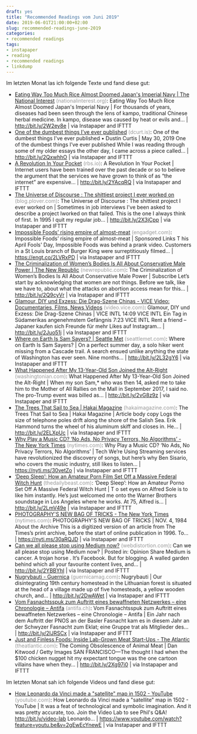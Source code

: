 ```yaml
---
draft: yes
title: "Recommended Readings vom Juni 2019"
date: 2019-06-01T21:00:00+02:00
slug: recommended-readings-june-2019
categories:
- recommended readings
tags:
- instapaper
- reading
- recommended readings
- linkdump
---
```


Im letzten Monat las ich folgende Texte und fand diese gut:

- [Eating Way Too Much Rice Almost Doomed Japan's Imperial Navy | The National Interest](https://nationalinterest.org/blog/buzz/eating-way-too-much-rice-almost-doomed-japans-imperial-navy-59542) <span style="color: #999999;">(nationalinterest.org)</span>: Eating Way Too Much Rice Almost Doomed Japan's Imperial Navy | For thousands of years, diseases had been seen through the lens of kampo, traditional Chinese herbal medicine. In kampo, disease was caused by heat or evils and… | http://bit.ly/2W2ey8e | via Instapaper and IFTTT
- [One of the dumbest things I’ve ever published](https://dcurt.is/a-faulty-opinion) <span style="color: #999999;">(dcurt.is)</span>: One of the dumbest things I've ever published • Dustin Curtis | May 30, 2019 One of the dumbest things I’ve ever published While I was reading through some of my older essays the other day, I came across a piece called… | http://bit.ly/2QxwhhO | via Instapaper and IFTTT
- [A Revolution In Your Pocket](https://rbs.io/2019/05/a-revolution-in-your-pocket/) <span style="color: #999999;">(rbs.io)</span>: A Revolution In Your Pocket | Internet users have been trained over the past decade or so to believe the argument that the services we have grown to think of as “the internet” are expensive… | http://bit.ly/2YAcqRQ | via Instapaper and IFTTT
- [The Universe of Discourse : The shittiest project I ever worked on](https://blog.plover.com/tech/prudential.html) <span style="color: #999999;">(blog.plover.com)</span>: The Universe of Discourse : The shittiest project I ever worked on | Sometimes in job interviews I've been asked to describe a project Iworked on that failed. This is the one I always think of first. In 1995 I quit my regular job… | http://bit.ly/2X3jCpp | via Instapaper and IFTTT
- [Impossible Foods’ rising empire of almost-meat](https://www.engadget.com/2019/05/19/impossible-foods-burger-sausage-empire/) <span style="color: #999999;">(engadget.com)</span>: Impossible Foods’ rising empire of almost-meat | Sponsored Links T his April Fools' Day, Impossible Foods was behind a prank video. Customers in a St Louis branch of Burger King were surreptitiously filmed… | https://engt.co/2LVRxPD | via Instapaper and IFTTT
- [The Criminalization of Women’s Bodies Is All About Conservative Male Power | The New Republic](https://newrepublic.com/article/153942/criminalization-womens-bodies-conservative-male-power) <span style="color: #999999;">(newrepublic.com)</span>: The Criminalization of Women’s Bodies Is All About Conservative Male Power | Subscribe Let’s start by acknowledging that women are not things. Before we talk, like we have to, about what the attacks on abortion access mean for this… | http://bit.ly/2Q9cyVr | via Instapaper and IFTTT
- [Glamour, DIY und Exzess: Die Drag-Szene Chinas - VICE Video: Documentaries, Films, News Videos](https://video.vice.com/de/video/china-thriving-drag-queens-culture/5b084375f1cdb301470397f0) <span style="color: #999999;">(video.vice.com)</span>: Glamour, DIY und Exzess: Die Drag-Szene Chinas | VICE INTL 14:09 VICE INTL Ein Tag in Südamerikas angenehmstem Gefängnis 7:23 VICE INTL Rent a friend – Japaner kaufen sich Freunde für mehr Likes auf Instagram… | http://bit.ly/2Juo51j | via Instapaper and IFTTT
- [Where on Earth Is Sam Sayers? | Seattle Met](https://www.seattlemet.com/articles/2019/4/23/where-on-earth-is-sam-sayers) <span style="color: #999999;">(seattlemet.com)</span>: Where on Earth Is Sam Sayers? | On a perfect summer day, a solo hiker went missing from a Cascade trail. A search ensued unlike anything the state of Washington has ever seen. Nine months… | http://bit.ly/2L32gY6 | via Instapaper and IFTTT
- [What Happened After My 13-Year-Old Son Joined the Alt-Right](https://www.washingtonian.com/2019/05/05/what-happened-after-my-13-year-old-son-joined-the-alt-right/) <span style="color: #999999;">(washingtonian.com)</span>: What Happened After My 13-Year-Old Son Joined the Alt-Right | When my son Sam,* who was then 14, asked me to take him to the Mother of All Rallies on the Mall in September 2017, I said no. The pro-Trump event was billed as… | http://bit.ly/2vG8z9z | via Instapaper and IFTTT
- [The Trees That Sail to Sea | Hakai Magazine](https://www.hakaimagazine.com/features/the-trees-that-sail-to-sea/) <span style="color: #999999;">(hakaimagazine.com)</span>: The Trees That Sail to Sea | Hakai Magazine | Article body copy Logs the size of telephone poles drift along the shore of the Salish Sea. Erik Hammond turns the wheel of his aluminum skiff and closes in. He… | http://bit.ly/2ELXpUc | via Instapaper and IFTTT
- [Why Play a Music CD? ‘No Ads, No Privacy Terrors, No Algorithms’ - The New York Times](https://www.nytimes.com/2019/05/15/technology/personaltech/music-streaming-cd.html) <span style="color: #999999;">(nytimes.com)</span>: Why Play a Music CD? ‘No Ads, No Privacy Terrors, No Algorithms’ | Tech We’re Using Streaming services have revolutionized the discovery of songs, but here’s why Ben Sisario, who covers the music industry, still likes to listen… | https://nyti.ms/30vetZo | via Instapaper and IFTTT
- [‘Deep Sleep’: How an Amateur Porn Film Set Off a Massive Federal Witch Hunt](https://www.thedailybeast.com/deep-sleep-how-an-amateur-porn-film-set-off-a-massive-federal-witch-hunt) <span style="color: #999999;">(thedailybeast.com)</span>: ‘Deep Sleep’: How an Amateur Porno Set Off A Massive Federal Witch Hunt | T o set eyes on Alfred Sole is to like him instantly. He’s just welcomed me onto the Warner Brothers soundstage in Los Angeles where he works. At 75, Alfred is… | http://bit.ly/2LmV49e | via Instapaper and IFTTT
- [PHOTOGRAPHY'S NEW BAG OF TRICKS - The New York Times](https://www.nytimes.com/1984/11/04/magazine/photography-s-new-bag-of-tricks.html) <span style="color: #999999;">(nytimes.com)</span>: PHOTOGRAPHY'S NEW BAG OF TRICKS | NOV. 4, 1984 About the Archive This is a digitized version of an article from The Times’s print archive, before the start of online publication in 1996. To… | https://nyti.ms/30aRQJD | via Instapaper and IFTTT
- [Can we all please stop using Medium now?](https://www.webdistortion.com/2019/05/16/can-we-all-please-stop-using-medium-now/) <span style="color: #999999;">(webdistortion.com)</span>: Can we all please stop using Medium now? | Posted in: Opinion Share Medium is cancer. A trojan horse . It’s Facebook. But for blogging. A walled garden behind which all your favourite content lives, and… | http://bit.ly/2YBBYhI | via Instapaper and IFTTT
- [Nugrybauti - Guernica](https://www.guernicamag.com/nugrybauti/) <span style="color: #999999;">(guernicamag.com)</span>: Nugrybauti | Our disintegrating 19th century homestead in the Lithuanian forest is situated at the head of a village made up of five homesteads, a yellow wooden church, and… | http://bit.ly/2DwAWet | via Instapaper and IFTTT
- [Vom Fasnachtsspuk zum Auftritt eines bewaffneten Netzwerkes – eine Chronologie – Antifa](https://www.antifa.ch/vom-fasnachtsspuk-zum-auftritt-eines-bewaffneten-netzwerkes-eine-chronologie/) <span style="color: #999999;">(antifa.ch)</span>: Vom Fasnachtsspuk zum Auftritt eines bewaffneten Netzwerkes – eine Chronologie – Antifa | Ein Jahr nach dem Auftritt der PNOS an der Basler Fasnacht kam es in diesem Jahr an der Schwyzer Fasnacht zum Eklat; eine Gruppe trat als Mitglieder des… | http://bit.ly/2IJRSCx | via Instapaper and IFTTT
- [Just and Finless Foods: Inside Lab-Grown Meat Start-Ups - The Atlantic](https://www.theatlantic.com/health/archive/2019/04/just-finless-foods-lab-grown-meat/587227/) <span style="color: #999999;">(theatlantic.com)</span>: The Coming Obsolescence of Animal Meat | Dan Kitwood / Getty Images SAN FRANCISCO—The thought I had when the $100 chicken nugget hit my expectant tongue was the one cartoon villains have when they… | http://bit.ly/2Xg97i0 | via Instapaper and IFTTT

Im letzten Monat sah ich folgende Videos und fand diese gut:

- [How Leonardo da Vinci made a "satellite" map in 1502 - YouTube](https://www.youtube.com/watch?feature=youtu.be&amp;v=2gEwEcYnewE) <span style="color: #999999;">(youtube.com)</span>: How Leonardo da Vinci made a "satellite" map in 1502 - YouTube | It was a feat of technological and symbolic imagination. And it was pretty accurate, too. Join the Video Lab to see Phil's Q&A! http://bit.ly/video-lab Leonardo… | https://www.youtube.com/watch?feature=youtu.be&v=2gEwEcYnewE | via Instapaper and IFTTT
